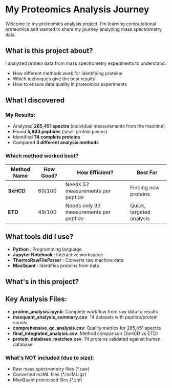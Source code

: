 #  My Proteomics Analysis Journey

Welcome to my proteomics analysis project. I'm learning computational proteomics and wanted to share my journey analyzing mass spectrometry data.

##  What is this project about?

I analyzed protein data from mass spectrometry experiments to understand:
- How different methods work for identifying proteins
- Which techniques give the best results
- How to ensure data quality in proteomics experiments

##  What I discovered

###  My Results:
- Analyzed **265,451 spectra** (individual measurements from the machine)
- Found **5,943 peptides** (small protein pieces)
- Identified **74 complete proteins** 
- Compared **3 different analysis methods**

### Which method worked best?
| Method Name | How Good? | How Efficient? | Best For |
|-------------|-----------|----------------|----------|
| **3xHCD** | 60/100 | Needs 52 measurements per peptide | Finding new proteins |
| **ETD** | 49/100  | Needs only 33 measurements per peptide | Quick, targeted analysis |

##  What tools did I use?

- **Python** : Programming language
- **Jupyter Notebook** : Interactive workspace
- **ThermoRawFileParser** : Converts raw machine data
- **MaxQuant** : Identifies proteins from data

## What's in this project?

##  Key Analysis Files:
- **protein_analysis.ipynb**: Complete workflow from raw data to results
- **maxquant_analysis_summary.csv**: 14 datasets with peptide/protein counts
- **comprehensive_qc_analysis.csv**: Quality metrics for 265,451 spectra
- **final_integrated_analysis.csv**: Method comparison (3xHCD vs ETD)
- **protein_database_matches.csv**: 74 proteins validated against human database

###  What's NOT included (due to size):
- Raw mass spectrometry files (*.raw) 
- Converted mzML files (*.mzML.gz) 
- MaxQuant processed files (*.zip) 

